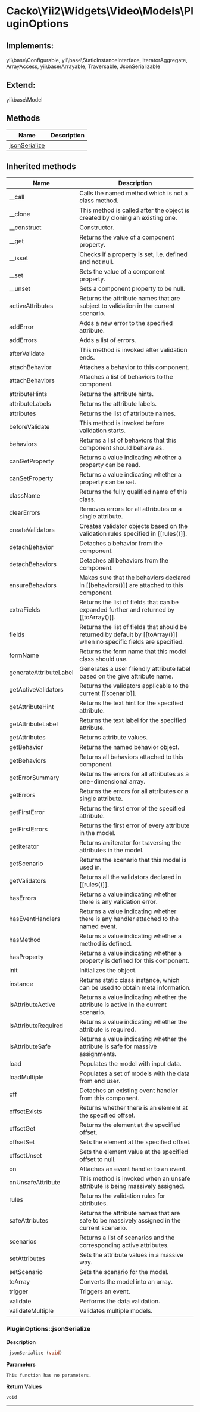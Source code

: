 # Cacko\Yii2\Widgets\Video\Models\PluginOptions  



## Implements:
yii\base\Configurable, yii\base\StaticInstanceInterface, IteratorAggregate, ArrayAccess, yii\base\Arrayable, Traversable, JsonSerializable

## Extend:

yii\base\Model

## Methods

| Name | Description |
|------|-------------|
|[jsonSerialize](#pluginoptionsjsonserialize)||

## Inherited methods

| Name | Description |
|------|-------------|
|__call|Calls the named method which is not a class method.|
|__clone|This method is called after the object is created by cloning an existing one.|
|__construct|Constructor.|
|__get|Returns the value of a component property.|
|__isset|Checks if a property is set, i.e. defined and not null.|
|__set|Sets the value of a component property.|
|__unset|Sets a component property to be null.|
|activeAttributes|Returns the attribute names that are subject to validation in the current scenario.|
|addError|Adds a new error to the specified attribute.|
|addErrors|Adds a list of errors.|
|afterValidate|This method is invoked after validation ends.|
|attachBehavior|Attaches a behavior to this component.|
|attachBehaviors|Attaches a list of behaviors to the component.|
|attributeHints|Returns the attribute hints.|
|attributeLabels|Returns the attribute labels.|
|attributes|Returns the list of attribute names.|
|beforeValidate|This method is invoked before validation starts.|
|behaviors|Returns a list of behaviors that this component should behave as.|
|canGetProperty|Returns a value indicating whether a property can be read.|
|canSetProperty|Returns a value indicating whether a property can be set.|
|className|Returns the fully qualified name of this class.|
|clearErrors|Removes errors for all attributes or a single attribute.|
|createValidators|Creates validator objects based on the validation rules specified in [[rules()]].|
|detachBehavior|Detaches a behavior from the component.|
|detachBehaviors|Detaches all behaviors from the component.|
|ensureBehaviors|Makes sure that the behaviors declared in [[behaviors()]] are attached to this component.|
|extraFields|Returns the list of fields that can be expanded further and returned by [[toArray()]].|
|fields|Returns the list of fields that should be returned by default by [[toArray()]] when no specific fields are specified.|
|formName|Returns the form name that this model class should use.|
|generateAttributeLabel|Generates a user friendly attribute label based on the give attribute name.|
|getActiveValidators|Returns the validators applicable to the current [[scenario]].|
|getAttributeHint|Returns the text hint for the specified attribute.|
|getAttributeLabel|Returns the text label for the specified attribute.|
|getAttributes|Returns attribute values.|
|getBehavior|Returns the named behavior object.|
|getBehaviors|Returns all behaviors attached to this component.|
|getErrorSummary|Returns the errors for all attributes as a one-dimensional array.|
|getErrors|Returns the errors for all attributes or a single attribute.|
|getFirstError|Returns the first error of the specified attribute.|
|getFirstErrors|Returns the first error of every attribute in the model.|
|getIterator|Returns an iterator for traversing the attributes in the model.|
|getScenario|Returns the scenario that this model is used in.|
|getValidators|Returns all the validators declared in [[rules()]].|
|hasErrors|Returns a value indicating whether there is any validation error.|
|hasEventHandlers|Returns a value indicating whether there is any handler attached to the named event.|
|hasMethod|Returns a value indicating whether a method is defined.|
|hasProperty|Returns a value indicating whether a property is defined for this component.|
|init|Initializes the object.|
|instance|Returns static class instance, which can be used to obtain meta information.|
|isAttributeActive|Returns a value indicating whether the attribute is active in the current scenario.|
|isAttributeRequired|Returns a value indicating whether the attribute is required.|
|isAttributeSafe|Returns a value indicating whether the attribute is safe for massive assignments.|
|load|Populates the model with input data.|
|loadMultiple|Populates a set of models with the data from end user.|
|off|Detaches an existing event handler from this component.|
|offsetExists|Returns whether there is an element at the specified offset.|
|offsetGet|Returns the element at the specified offset.|
|offsetSet|Sets the element at the specified offset.|
|offsetUnset|Sets the element value at the specified offset to null.|
|on|Attaches an event handler to an event.|
|onUnsafeAttribute|This method is invoked when an unsafe attribute is being massively assigned.|
|rules|Returns the validation rules for attributes.|
|safeAttributes|Returns the attribute names that are safe to be massively assigned in the current scenario.|
|scenarios|Returns a list of scenarios and the corresponding active attributes.|
|setAttributes|Sets the attribute values in a massive way.|
|setScenario|Sets the scenario for the model.|
|toArray|Converts the model into an array.|
|trigger|Triggers an event.|
|validate|Performs the data validation.|
|validateMultiple|Validates multiple models.|



### PluginOptions::jsonSerialize  

**Description**

```php
 jsonSerialize (void)
```

 

 

**Parameters**

`This function has no parameters.`

**Return Values**

`void`


<hr />


